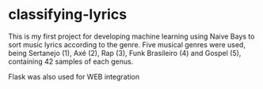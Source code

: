 # classifying-lyrics
This is my first project for developing machine learning using Naive Bays to sort music lyrics according to the genre. Five musical genres were used, being Sertanejo (1), Axé (2), Rap (3), Funk Brasileiro (4) and Gospel (5), containing 42 samples of each genus. 

Flask was also used for WEB integration
